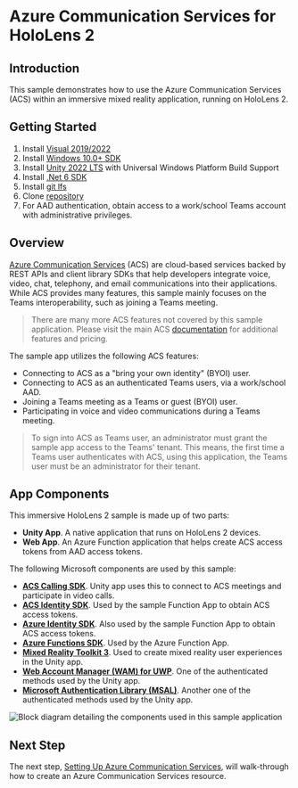 # Azure Communication Services for HoloLens 2

## Introduction 
This sample demonstrates how to use the Azure Communication Services (ACS) within an immersive mixed reality application, running on HoloLens 2.

## Getting Started
1.	Install [Visual 2019/2022](https://visualstudio.microsoft.com/downloads/)
2.  Install [Windows 10.0+ SDK](https://developer.microsoft.com/windows/downloads/windows-sdk/)
3.  Install [Unity 2022 LTS](https://unity3d.com/get-unity/download) with Universal Windows Platform Build Support
4.  Install [.Net 6 SDK](https://dotnet.microsoft.com/download/dotnet/6.0)
5.  Install [git lfs](https://git-lfs.github.com/)
5.	Clone [repository](https://github.com/microsoft/MixedReality-AzureCommunicationServices-Sample)
6.  For AAD authentication, obtain access to a work/school Teams account with administrative privileges.

## Overview
[Azure Communication Services](https://docs.microsoft.com/azure/communication-services/overview) (ACS) are cloud-based services backed by REST APIs and client library SDKs that help developers integrate voice, video, chat, telephony, and email communications into their applications.  While ACS provides many features, this sample mainly focuses on the Teams interoperability, such as joining a Teams meeting. 

> There are many more ACS features not covered by this sample application. Please visit the main ACS [documentation](https://docs.microsoft.com/azure/communication-services/overview) for additional features and pricing. 
> 
The sample app utilizes the following ACS features:
* Connecting to ACS as a "bring your own identity" (BYOI) user.
* Connecting to ACS as an authenticated Teams users, via a work/school AAD.
* Joining a Teams meeting as a Teams or guest (BYOI) user.
* Participating in voice and video communications during a Teams meeting.

> To sign into ACS as Teams user, an administrator must grant the sample app access to the Teams' tenant. This means, the first time a Teams user authenticates with ACS, using this application, the Teams user must be an administrator for their tenant.

## App Components

This immersive HoloLens 2 sample is made up of two parts:

* **Unity App**. A native application that runs on HoloLens 2 devices.
* **Web App**. An Azure Function application that helps create ACS access tokens from AAD access tokens.

<!-- This "break-page" diff is only used when merging MDs into a single file. --->
<div class='break-page'></div>

The following Microsoft components are used by this sample:

* **[ACS Calling SDK](https://docs.microsoft.com/azure/communication-services/concepts/voice-video-calling/calling-sdk-features)**. Unity app uses this to connect to ACS meetings and participate in video calls.
* **[ACS Identity SDK](https://docs.microsoft.com/azure/communication-services/concepts/identity-model)**. Used by the sample Function App to obtain ACS access tokens.  
* **[Azure Identity SDK](https://docs.microsoft.com/dotnet/api/overview/azure/identity-readme)**. Also used by the sample Function App to obtain ACS access tokens.
* **[Azure Functions SDK](https://docs.microsoft.com/azure/azure-functions/functions-develop-vs?tabs=in-process)**. Used by the Azure Function App.
* **[Mixed Reality Toolkit 3](https://github.com/Microsoft/MixedRealityToolkit-Unity)**. Used to create mixed reality user experiences in the Unity app.
* **[Web Account Manager (WAM) for UWP](https://docs.microsoft.com/windows/uwp/security/web-account-manager)**. One of the authenticated methods used by the Unity app. 
* **[Microsoft Authentication Library (MSAL)](https://docs.microsoft.com/azure/active-directory/develop/msal-overview)**. Another one of the authenticated methods used by the Unity app. 

![Block diagram detailing the components used in this sample application](./images/acs-on-hololens-2-block-diag.png)


## Next Step
The next step, [Setting Up Azure Communication Services](./azure-communication-services-setup-1.md#setting-up-azure-communication-services), will walk-through how to create an Azure Communication Services resource.

